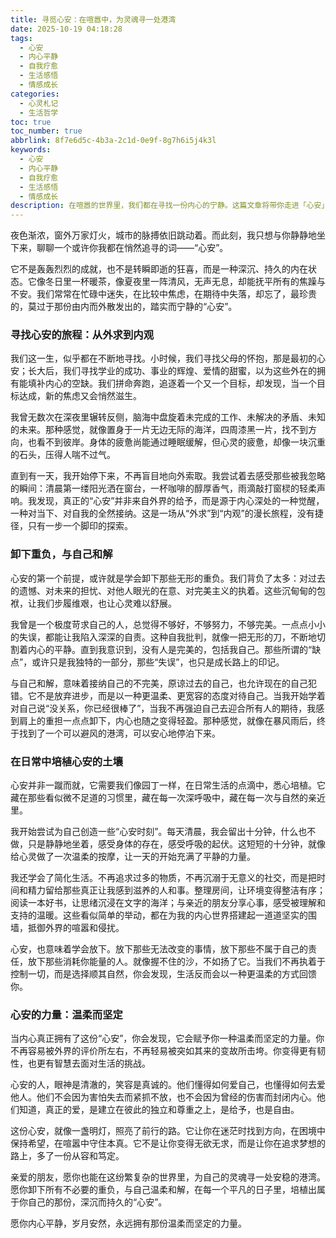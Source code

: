 ```yaml
---
title: 寻觅心安：在喧嚣中，为灵魂寻一处港湾
date: 2025-10-19 04:18:28
tags:
  - 心安
  - 内心平静
  - 自我疗愈
  - 生活感悟
  - 情感成长
categories:
  - 心灵札记
  - 生活哲学
toc: true
toc_number: true
abbrlink: 8f7e6d5c-4b3a-2c1d-0e9f-8g7h6i5j4k3l
keywords:
  - 心安
  - 内心平静
  - 自我疗愈
  - 生活感悟
  - 情感成长
description: 在喧嚣的世界里，我们都在寻找一份内心的宁静。这篇文章将带你走进「心安」的深处，探讨如何卸下重负，与自己和解，并在日常点滴中培植这份珍贵的平静。愿你我都能在这份温柔的文字中，找到属于自己的那片港湾，让心灵得以休憩，重新焕发力量。
---
```


夜色渐浓，窗外万家灯火，城市的脉搏依旧跳动着。而此刻，我只想与你静静地坐下来，聊聊一个或许你我都在悄然追寻的词——“心安”。

它不是轰轰烈烈的成就，也不是转瞬即逝的狂喜，而是一种深沉、持久的内在状态。它像冬日里一杯暖茶，像夏夜里一阵清风，无声无息，却能抚平所有的焦躁与不安。我们常常在忙碌中迷失，在比较中焦虑，在期待中失落，却忘了，最珍贵的，莫过于那份由内而外散发出的，踏实而宁静的“心安”。

### 寻找心安的旅程：从外求到内观

我们这一生，似乎都在不断地寻找。小时候，我们寻找父母的怀抱，那是最初的心安；长大后，我们寻找学业的成功、事业的辉煌、爱情的甜蜜，以为这些外在的拥有能填补内心的空缺。我们拼命奔跑，追逐着一个又一个目标，却发现，当一个目标达成，新的焦虑又会悄然滋生。

我曾无数次在深夜里辗转反侧，脑海中盘旋着未完成的工作、未解决的矛盾、未知的未来。那种感觉，就像置身于一片无边无际的海洋，四周漆黑一片，找不到方向，也看不到彼岸。身体的疲惫尚能通过睡眠缓解，但心灵的疲惫，却像一块沉重的石头，压得人喘不过气。

直到有一天，我开始停下来，不再盲目地向外索取。我尝试着去感受那些被我忽略的瞬间：清晨第一缕阳光洒在窗台，一杯咖啡的醇厚香气，雨滴敲打窗棂的轻柔声响。我发现，真正的“心安”并非来自外界的给予，而是源于内心深处的一种觉醒，一种对当下、对自我的全然接纳。这是一场从“外求”到“内观”的漫长旅程，没有捷径，只有一步一个脚印的探索。

### 卸下重负，与自己和解

心安的第一个前提，或许就是学会卸下那些无形的重负。我们背负了太多：对过去的遗憾、对未来的担忧、对他人眼光的在意、对完美主义的执着。这些沉甸甸的包袱，让我们步履维艰，也让心灵难以舒展。

我曾是一个极度苛求自己的人，总觉得不够好，不够努力，不够完美。一点点小小的失误，都能让我陷入深深的自责。这种自我批判，就像一把无形的刀，不断地切割着内心的平静。直到我意识到，没有人是完美的，包括我自己。那些所谓的“缺点”，或许只是我独特的一部分，那些“失误”，也只是成长路上的印记。

与自己和解，意味着接纳自己的不完美，原谅过去的自己，也允许现在的自己犯错。它不是放弃进步，而是以一种更温柔、更宽容的态度对待自己。当我开始学着对自己说“没关系，你已经很棒了”，当我不再强迫自己去迎合所有人的期待，我感到肩上的重担一点点卸下，内心也随之变得轻盈。那种感觉，就像在暴风雨后，终于找到了一个可以避风的港湾，可以安心地停泊下来。

### 在日常中培植心安的土壤

心安并非一蹴而就，它需要我们像园丁一样，在日常生活的点滴中，悉心培植。它藏在那些看似微不足道的习惯里，藏在每一次深呼吸中，藏在每一次与自然的亲近里。

我开始尝试为自己创造一些“心安时刻”。每天清晨，我会留出十分钟，什么也不做，只是静静地坐着，感受身体的存在，感受呼吸的起伏。这短短的十分钟，就像给心灵做了一次温柔的按摩，让一天的开始充满了平静的力量。

我还学会了简化生活。不再追求过多的物质，不再沉溺于无意义的社交，而是把时间和精力留给那些真正让我感到滋养的人和事。整理房间，让环境变得整洁有序；阅读一本好书，让思绪沉浸在文字的海洋；与亲近的朋友分享心事，感受被理解和支持的温暖。这些看似简单的举动，都在为我的内心世界搭建起一道道坚实的围墙，抵御外界的喧嚣和侵扰。

心安，也意味着学会放下。放下那些无法改变的事情，放下那些不属于自己的责任，放下那些消耗你能量的人。就像握不住的沙，不如扬了它。当我们不再执着于控制一切，而是选择顺其自然，你会发现，生活反而会以一种更温柔的方式回馈你。

### 心安的力量：温柔而坚定

当内心真正拥有了这份“心安”，你会发现，它会赋予你一种温柔而坚定的力量。你不再容易被外界的评价所左右，不再轻易被突如其来的变故所击垮。你变得更有韧性，也更有智慧去面对生活的挑战。

心安的人，眼神是清澈的，笑容是真诚的。他们懂得如何爱自己，也懂得如何去爱他人。他们不会因为害怕失去而紧抓不放，也不会因为曾经的伤害而封闭内心。他们知道，真正的爱，是建立在彼此的独立和尊重之上，是给予，也是自由。

这份心安，就像一盏明灯，照亮了前行的路。它让你在迷茫时找到方向，在困境中保持希望，在喧嚣中守住本真。它不是让你变得无欲无求，而是让你在追求梦想的路上，多了一份从容和笃定。

亲爱的朋友，愿你也能在这纷繁复杂的世界里，为自己的灵魂寻一处安稳的港湾。愿你卸下所有不必要的重负，与自己温柔和解，在每一个平凡的日子里，培植出属于你自己的那份，深沉而持久的“心安”。

愿你内心平静，岁月安然，永远拥有那份温柔而坚定的力量。